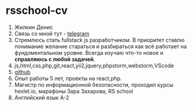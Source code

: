 # rsschool-cv
1. Жилкин Денис
2. Связь со мной тут - [telegram](https://t.me/dezorden)
3. Стремлюсь стать fullstack js разработчиком. В приоритет ставлю понимание желание стараться и разбираться как всё работает на фундоментальном уровне. Всегда изучаю что-то новое и __справляюсь с любой задачей__.
4. js,html,css,php,git,react,yii2,jquery,phpstorm,webstorm,VScode
5. [github](https://github.com/dezzorden)
6. Опыт работы 5 лет, проекты на react,php.
7. Магистр по информационной безопасности, проходил курсы hexlet.io, марафоны Зара Захарова, RS school
8. Английский язык A-2
